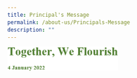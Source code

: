 ```yaml
---
title: Principal's Message
permalink: /about-us/Principals-Message
description: ""
---
```

<img src="/images/download.png" 
     style="width:50%;float:left">